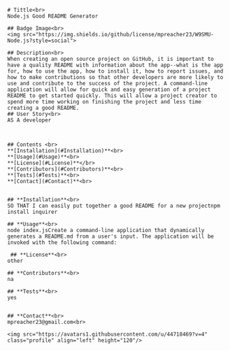   

    # Tittle<br>
    Node.js Good README Generator    
  
    ## Badge Image<br>
    <img src="https://img.shields.io/github/license/mpreacher23/W9SMU-Node.js?style=social">
  
    ## Description<br>
    When creating an open source project on GitHub, it is important to have a quality README with information about the app--what is the app for, how to use the app, how to install it, how to report issues, and how to make contributions so that other developers are more likely to use and contribute to the success of the project. A command-line application will allow for quick and easy generation of a project README to get started quickly. This will allow a project creator to spend more time working on finishing the project and less time creating a good README.
    ## User Story<br>
    AS A developer
  
  

    ## Contents <br>
    **[Installation](#Installation)**<br>
    **[Usage](#Usage)**<br>
    **[License](#License)**</br>
    **[Contributors](#Contributors)**<br>
    **[Tests](#Tests)**<br>
    **[Contact](#Contact)**<br>


    ## **Installation**<br>
    SO THAT I can easily put together a good README for a new projectnpm install inquirer

    ## **Usage**<br>
    node index.jsCreate a command-line application that dynamically generates a README.md from a user's input. The application will be invoked with the following command:

     ## **License**<br>
    other

    ## **Contributors**<br>
    na

    ## **Tests**<br>
    yes


    ## **Contact**<br>
    mpreacher23@gmail.com<br>

    <img src="https://avatars1.githubusercontent.com/u/44718469?v=4" class="profile" align="left" height="120"/>

